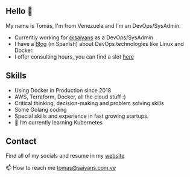 ## Hello 👋

My name is Tomás, I'm from Venezuela and I'm an DevOps/SysAdmin.

* Currently working for [@saiyans](https://github.com/Saiyans-Cloud) as a DevOps/SysAdmin
* I have a [Blog](https://blog.saiyans.com.ve) (in Spanish) about DevOps technologies like Linux and Docker.
* I offer consulting hours, you can find a slot [here](https://calendly.com/tomasmarquez23)

## Skills

* Using Docker in Production since 2018
* AWS, Terraform, Docker, all the cloud stuff :) 
* Critical thinking, decision-making and problem solving skills
* Some Golang coding
* Special skills and experience in fast growing startups.
* 🌱 I’m currently learning Kubernetes

## Contact

Find all of my socials and resume in my [website](https://tomas.com)

📫 How to reach me [tomas@saiyans.com.ve](mailto:tomas@saiyans.com.ve)
